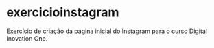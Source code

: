 # exercicioinstagram
Exercício de criação da página inicial do Instagram para o curso Digital Inovation One.
